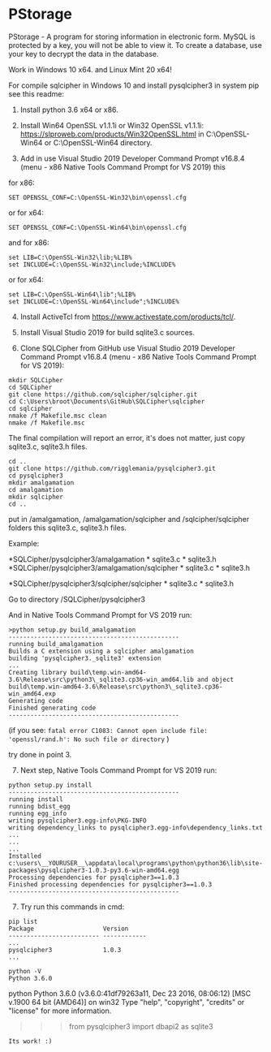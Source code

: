 # PStorage
PStorage - A program for storing information in electronic form. 
MySQL is protected by a key, you will not be able to view it. 
To create a database, use your key to decrypt the data in the database.

Work in Windows 10 x64. and Linux Mint 20 x64!
 
For compile sqlcipher in Windows 10 and install pysqlcipher3 in system pip see this readme:

1. Install python 3.6 x64 or x86.

2. Install Win64 OpenSSL v1.1.1i or Win32 OpenSSL v1.1.1i: https://slproweb.com/products/Win32OpenSSL.html
in C:\OpenSSL-Win64 or C:\OpenSSL-Win64 directory.

3. Add in use Visual Studio 2019 Developer Command Prompt v16.8.4 (menu - x86 Native Tools Command Prompt for VS 2019) this

for x86:
```
SET OPENSSL_CONF=C:\OpenSSL-Win32\bin\openssl.cfg
```
or for x64:
```
SET OPENSSL_CONF=C:\OpenSSL-Win64\bin\openssl.cfg
```
and for x86: 
```
set LIB=C:\OpenSSL-Win32\lib;%LIB%
set INCLUDE=C:\OpenSSL-Win32\include;%INCLUDE%
```
or for x64:
```
set LIB=C:\OpenSSL-Win64\lib";%LIB%
set INCLUDE=C:\OpenSSL-Win64\include";%INCLUDE%
```
4. Install ActiveTcl from https://www.activestate.com/products/tcl/.

5. Install Visual Studio 2019 for build sqlite3.c sources.

6. Clone SQLCipher from GitHub use Visual Studio 2019 Developer Command Prompt v16.8.4 (menu - x86 Native Tools Command Prompt for VS 2019):
```
mkdir SQLCipher
cd SQLCipher
git clone https://github.com/sqlcipher/sqlcipher.git
cd C:\Users\broot\Documents\GitHub\SQLCipher\sqlcipher
cd sqlcipher
nmake /f Makefile.msc clean
nmake /f Makefile.msc
```
The final compilation will report an error, it's does not matter, just copy sqlite3.c, sqlite3.h files.
```
cd ..
git clone https://github.com/rigglemania/pysqlcipher3.git
cd pysqlcipher3
mkdir amalgamation
cd amalgamation
mkdir sqlcipher
cd ..
```
put in /amalgamation, /amalgamation/sqlcipher and /sqlcipher/sqlcipher folders this sqlite3.c, sqlite3.h files.

Example:

*SQLCipher/pysqlcipher3/amalgamation
	* sqlite3.c
	* sqlite3.h
*SQLCipher/pysqlcipher3/amalgamation/sqlcipher
	* sqlite3.c
	* sqlite3.h
	
*SQLCipher/pysqlcipher3/sqlcipher/sqlcipher
	* sqlite3.c
	* sqlite3.h

Go to directory /SQLCipher/pysqlcipher3

And in Native Tools Command Prompt for VS 2019 run:
```
>python setup.py build_amalgamation
-----------------------------------------------
running build_amalgamation
Builds a C extension using a sqlcipher amalgamation
building 'pysqlcipher3._sqlite3' extension
...
Creating library build\temp.win-amd64-3.6\Release\src\python3\_sqlite3.cp36-win_amd64.lib and object build\temp.win-amd64-3.6\Release\src\python3\_sqlite3.cp36-win_amd64.exp
Generating code
Finished generating code
-----------------------------------------------
```
(if you see: 
```fatal error C1083: Cannot open include file: 'openssl/rand.h': No such file or directory```
)

try done in point 3.

7. Next step, Native Tools Command Prompt for VS 2019 run:
```
python setup.py install
-----------------------------------------------
running install
running bdist_egg
running egg_info
writing pysqlcipher3.egg-info\PKG-INFO
writing dependency_links to pysqlcipher3.egg-info\dependency_links.txt
...
...
...
Installed c:\users\__YOURUSER__\appdata\local\programs\python\python36\lib\site-packages\pysqlcipher3-1.0.3-py3.6-win-amd64.egg
Processing dependencies for pysqlcipher3==1.0.3
Finished processing dependencies for pysqlcipher3==1.0.3
-----------------------------------------------
```

7. Try run this commands in cmd:
```
pip list
Package                   Version
------------------------- ------------
...
pysqlcipher3              1.0.3
...
```
```
python -V
Python 3.6.0
```
python
Python 3.6.0 (v3.6.0:41df79263a11, Dec 23 2016, 08:06:12) [MSC v.1900 64 bit (AMD64)] on win32
Type "help", "copyright", "credits" or "license" for more information.
>>> from pysqlcipher3 import dbapi2 as sqlite3
>>>
```
Its work! :)
